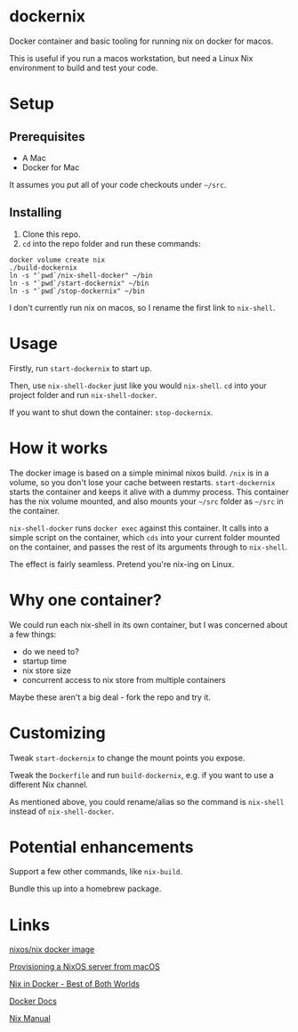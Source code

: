 # dockernix

Docker container and basic tooling for running nix on docker for macos. 

This is useful if you run a macos workstation, but need a Linux Nix environment to build and test your code.

# Setup

## Prerequisites

 - A Mac
 - Docker for Mac

It assumes you put all of your code checkouts under `~/src`.

## Installing

 1. Clone this repo.
 2. `cd` into the repo folder and run these commands:

```
docker volume create nix
./build-dockernix
ln -s "`pwd`/nix-shell-docker" ~/bin
ln -s "`pwd`/start-dockernix" ~/bin
ln -s "`pwd`/stop-dockernix" ~/bin
```

I don't currently run nix on macos, so I rename the first link to `nix-shell`.

# Usage

Firstly, run `start-dockernix` to start up.

Then, use `nix-shell-docker` just like you would `nix-shell`. `cd` into your project folder and run `nix-shell-docker`. 

If you want to shut down the container: `stop-dockernix`.

# How it works

The docker image is based on a simple minimal nixos build. 
`/nix` is in a volume, so you don't lose your cache between restarts.
`start-dockernix` starts the container and keeps it alive with a dummy process. 
This container has the nix volume mounted, and also mounts your `~/src` folder as `~/src` in the container.

`nix-shell-docker` runs `docker exec` against this container. 
It calls into a simple script on the container, which `cds` into your current folder mounted on the container,
and passes the rest of its arguments through to `nix-shell`.

The effect is fairly seamless. Pretend you're nix-ing on Linux.

# Why one container?

We could run each nix-shell in its own container, but I was concerned about a few things:

 - do we need to?
 - startup time
 - nix store size
 - concurrent access to nix store from multiple containers

Maybe these aren't a big deal - fork the repo and try it.

# Customizing

Tweak `start-dockernix` to change the mount points you expose.

Tweak the `Dockerfile` and run `build-dockernix`, e.g. if you want to use a different Nix channel.

As mentioned above, you could rename/alias so the command is `nix-shell` instead of `nix-shell-docker`.

# Potential enhancements

Support a few other commands, like `nix-build`.

Bundle this up into a homebrew package.

# Links

[nixos/nix docker image](https://hub.docker.com/r/nixos/nix)

[Provisioning a NixOS server from macOS](https://medium.com/@zw3rk/provisioning-a-nixos-server-from-macos-d36055afc4ad)

[Nix in Docker - Best of Both Worlds](http://datakurre.pandala.org/2015/11/nix-in-docker-best-of-both-worlds.html)

[Docker Docs](https://docs.docker.com/)

[Nix Manual](https://nixos.org/nix/manual/)

